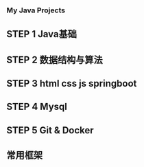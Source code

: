 ### My Java Projects

## STEP 1 Java基础
## STEP 2 数据结构与算法
## STEP 3 html css js springboot
## STEP 4 Mysql
## STEP 5 Git & Docker
## 常用框架
